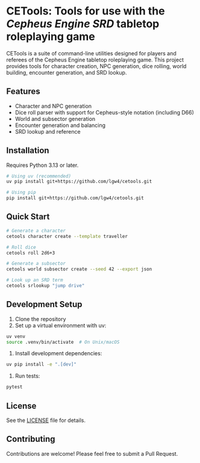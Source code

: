 # CETools: Tools for use with the _Cepheus Engine SRD_ tabletop roleplaying game

CETools is a suite of command-line utilities designed for players and referees of the Cepheus Engine tabletop roleplaying game. This project provides tools for character creation, NPC generation, dice rolling, world building, encounter generation, and SRD lookup.

## Features

- Character and NPC generation
- Dice roll parser with support for Cepheus-style notation (including D66)
- World and subsector generation
- Encounter generation and balancing
- SRD lookup and reference

## Installation

Requires Python 3.13 or later.

```bash
# Using uv (recommended)
uv pip install git+https://github.com/lgw4/cetools.git

# Using pip
pip install git+https://github.com/lgw4/cetools.git
```

## Quick Start

```bash
# Generate a character
cetools character create --template traveller

# Roll dice
cetools roll 2d6+3

# Generate a subsector
cetools world subsector create --seed 42 --export json

# Look up an SRD term
cetools srlookup "jump drive"
```

## Development Setup

1. Clone the repository
1. Set up a virtual environment with uv:

```bash
uv venv
source .venv/bin/activate  # On Unix/macOS
```

1. Install development dependencies:

```bash
uv pip install -e ".[dev]"
```

1. Run tests:

```bash
pytest
```

## License

See the [LICENSE](LICENSE) file for details.

## Contributing

Contributions are welcome! Please feel free to submit a Pull Request.

<!-- This file contains GitHub Copilot generated content. -->
